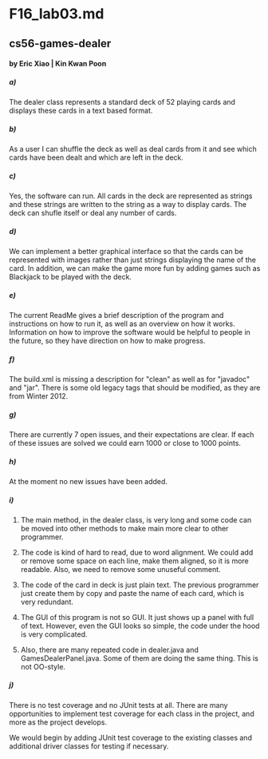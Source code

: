F16_lab03.md
============
cs56-games-dealer
-----------------

#### by  Eric Xiao | Kin Kwan Poon

##### a) 

The dealer class represents a standard deck of 52 playing cards and displays these cards in a text based format.

##### b) 

As a user I can shuffle the deck as well as deal cards from it and see which cards have been dealt and which are left in the deck.

##### c)

 Yes, the software can run. All cards in the deck are represented as strings 
and these strings are written to the string as a way to display cards. 
The deck can shufle itself or deal any number of cards.

##### d)

 We can implement a better graphical interface so that the cards can be represented 
with images rather than just strings displaying the name of the card. 
In addition, we can make the game more fun by adding games such as Blackjack to be played with the deck.

##### e)

 The current ReadMe gives a brief description of the program and instructions 
on how to run it, as well as an overview on how it works. 
Information on how to improve the software would be helpful to people in the future, 
so they have direction on how to make progress.

##### f) 

The build.xml is missing a description for "clean" as well as for "javadoc" and "jar". 
There is some old legacy tags that should be modified, as they are from Winter 2012. 

##### g)

There are currently 7 open issues, and their expectations are clear. 
If each of these issues are solved we could earn 1000 or close to 1000 points.

##### h)

 At the moment no new issues have been added.

##### i)

1. The main method, in the dealer class, is very long 
and some code can be moved into other methods to make main more clear to other programmer.

2. The code is kind of hard to read, due to word alignment. We could add or remove some space 
on each line, make them aligned, so it is more readable. 
Also, we need to remove some unuseful comment.

3. The code of the card in deck is just plain text. The previous programmer just create them 
by copy and paste the name of each card, which is very redundant.

4. The GUI of this program is not so GUI. It just shows up a panel with full of text. 
However, even the GUI looks so simple, the code under the hood is very complicated.

5. Also, there are many repeated code in dealer.java and GamesDealerPanel.java. 
Some of them are doing the same thing. This is not OO-style.

##### j)

There is no test coverage and no JUnit tests at all. 
There are many opportunities to implement test coverage for each class in the project, 
and more as the project develops. 

We would begin by adding JUnit test coverage to the existing classes 
and additional driver classes for testing if necessary.



